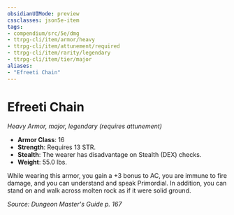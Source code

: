 ```yaml
---
obsidianUIMode: preview
cssclasses: json5e-item
tags:
- compendium/src/5e/dmg
- ttrpg-cli/item/armor/heavy
- ttrpg-cli/item/attunement/required
- ttrpg-cli/item/rarity/legendary
- ttrpg-cli/item/tier/major
aliases: 
- "Efreeti Chain"
---
```

# Efreeti Chain
*Heavy Armor, major, legendary (requires attunement)*  

- **Armor Class**: 16
- **Strength**: Requires 13 STR.
- **Stealth**: The wearer has disadvantage on Stealth (DEX) checks.
- **Weight**: 55.0 lbs.

While wearing this armor, you gain a +3 bonus to AC, you are immune to fire damage, and you can understand and speak Primordial. In addition, you can stand on and walk across molten rock as if it were solid ground.

*Source: Dungeon Master's Guide p. 167*